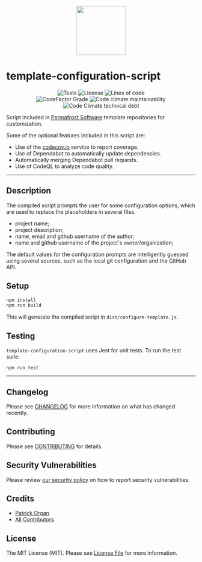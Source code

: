 <p align="center">
    <img style="height: 130px;" src="https://user-images.githubusercontent.com/5508707/178102899-d8a0d8ec-6126-4969-8dae-763c7d0b22ba.png" alt="" />
</p>

# template-configuration-script

<p align="center" style="flex">
<img alt="Tests" src="https://github.com/permafrost-dev/template-configuration-script/actions/workflows/run-tests.yml/badge.svg?branch=main" />
<img alt="License" src="https://shields.io/github/license/permafrost-dev/template-configuration-script" />
<img alt="Lines of code" src="https://img.shields.io/tokei/lines/github/permafrost-dev/template-configuration-script" />
<br>
<!--<img src="https://www.codefactor.io/repository/github/permafrost-dev/template-configuration-script/badge" alt="CodeFactor" />-->
<img alt="CodeFactor Grade" src="https://img.shields.io/codefactor/grade/github/permafrost-dev/template-configuration-script?logo=codefactor" />
<!--<img alt="Code Climate maintainability" src="https://img.shields.io/codeclimate/maintainability/permafrost-dev/template-configuration-script?logo=codeclimate" />-->
<img alt="Code climate maintainability" src="https://api.codeclimate.com/v1/badges/c18158bd1f1d5f9935c0/maintainability" />
<img alt="Code Climate technical debt" src="https://img.shields.io/codeclimate/tech-debt/permafrost-dev/template-configuration-script?label=tech%20debt&logo=codeclimate" />
</p>

Script included in [Permafrost Software](https://github.com/permafrost-dev) template repositories for customization.

Some of the optional features included in this script are:

- Use of the [codecov.io](https://codecov.io) service to report coverage.
- Use of Dependabot to automatically update dependencies.
- Automatically merging Dependabot pull requests.
- Use of CodeQL to analyze code quality.

---

## Description

The compiled script prompts the user for some configuration options, which are used to replace the placeholders in several files.

- project name;
- project description;
- name, email and github username of the author;
- name and github username of the project's owner/organization;

The default values for the configuration prompts are intelligently guessed using several sources, such as the local git configuration and the GitHub API.

## Setup

```bash
npm install
npm run build
```

This will generate the compiled script in `dist/configure-template.js`.

## Testing

`template-configuration-script` uses Jest for unit tests.  To run the test suite:

`npm run test`

---

## Changelog

Please see [CHANGELOG](CHANGELOG.md) for more information on what has changed recently.

## Contributing

Please see [CONTRIBUTING](.github/CONTRIBUTING.md) for details.

## Security Vulnerabilities

Please review [our security policy](../../security/policy) on how to report security vulnerabilities.

## Credits

- [Patrick Organ](https://github.com/patinthehat)
- [All Contributors](../../contributors)

## License

The MIT License (MIT). Please see [License File](LICENSE) for more information.
